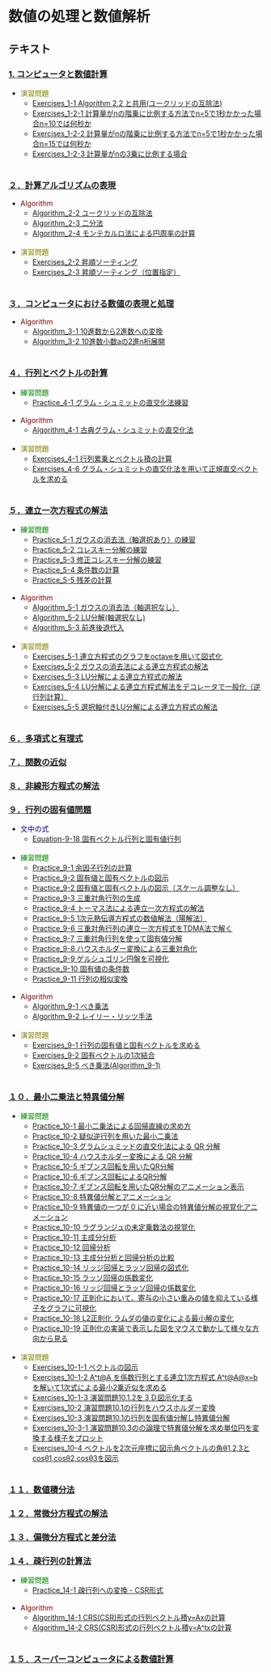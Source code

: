 # 数値の処理と数値解析
## テキスト
### [1. コンピュータと数値計算](Text/C.01)
* <font color="olive">演習問題</font>
	* [Exercises_1-1 Algorithm 2.2 と共用(ユークリッドの互除法)](Text/C.01/Exercises_1-1.py)
	* [Exercises_1-2-1 計算量がnの階乗に比例する方法でn=5で1秒かかった場合n=10では何秒か](Text/C.01/Exercises_1-2-1.py)
	* [Exercises_1-2-2 計算量がnの階乗に比例する方法でn=5で1秒かかった場合n=15では何秒か](Text/C.01/Exercises_1-2-2.py)
	* [Exercises_1-2-3 計算量がnの3乗に比例する場合](Text/C.01/Exercises_1-2-3.py)
	<br>
	
### [２．計算アルゴリズムの表現](Text/C.02)
* <font color="maroon">Algorithm</font>
	* [Algorithm_2-2 ユークリッドの互除法](Text/C.02/Algorithm_2-2.py)
	* [Algorithm_2-3 二分法](Text/C.02/Algorithm_2-3.py)
	* [Algorithm_2-4 モンテカルロ法による円周率の計算](Text/C.02/Algorithm_2-4.py)
	<br>
* <font color="olive">演習問題</font>
	* [Exercises_2-2 昇順ソーティング](Text/C.02/Exercises_2-2.py)
	* [Exercises_2-3 昇順ソーティング（位置指定）](Text/C.02/Exercises_2-3.py)
	<br>	

### [３．コンピュータにおける数値の表現と処理](Text/C.03)
* <font color="maroon">Algorithm</font>
	* [Algorithm_3-1 10進数から2進数への変換](Text/C.03/Algorithm_3-1.py)
 	* [Algorithm_3-2 10進数小数aの2進n桁展開](Text/C.03/Algorithm_3-2.py)
	<br>

### [４．行列とベクトルの計算](Text/C.04)
* <font color="green">練習問題</font>
	* [Practice_4-1 グラム・シュミットの直交化法練習](Text/C.04/Practice_4-1.py)
	<br>
* <font color="maroon">Algorithm</font>
	* [Algorithm_4-1 古典グラム・シュミットの直交化法](Text/C.04/Algorithm_4-1.py)
	<br>
* <font color="olive">演習問題</font>
	* [Exercises_4-1 行列累乗とベクトル積の計算](Text/C.04/Exercises_4-1.py)
	* [Exercises_4-6 グラム・シュミットの直交化法を用いて正規直交ベクトルを求める](Text/C.04/Exercises_4-6.py)
	<br>
	
### [５．連立一次方程式の解法](Text/C.05)
* <font color="green">練習問題</font>
	* [Practice_5-1 ガウスの消去法（軸選択あり）の練習](Text/C.05/Practice_5-1.py)
	* [Practice_5-2 コレスキー分解の練習](Text/C.05/Practice_5-2.py)
	* [Practice_5-3 修正コレスキー分解の練習](Text/C.05/Practice_5-3.py)
	* [Practice_5-4 条件数の計算](Text/C.05/Practice_5-4.py)
	* [Practice_5-5 残差の計算](Text/C.05/Practice_5-5.py)
	<br>
* <font color="maroon">Algorithm</font>
	* [Algorithm_5-1 ガウスの消去法（軸選択なし）](Text/C.05/Algorithm_5-1.py)
	* [Algorithm_5-2 LU分解(軸選択なし)](Text/C.05/Algorithm_5-2.py)
	* [Algorithm_5-3 前進後退代入](Text/C.05/Algorithm_5-3.py)
	<br>
* <font color="olive">演習問題</font>
	* [Exercises_5-1 連立方程式のグラフをoctaveを用いて図式化](Text/C.05/Exercises_5-1.py)
	* [Exercises_5-2 ガウスの消去法による連立方程式の解法](Text/C.05/Exercises_5-2.py)
	* [Exercises_5-3 LU分解による連立方程式の解法](Text/C.05/Exercises_5-3.py)
	* [Exercises_5-4 LU分解による連立方程式解法をデコレータで一般化（逆行列計算）](Text/C.05/Exercises_5-4.py)
	* [Exercises_5-5 選択軸付きLU分解による連立方程式の解法](Text/C.05/Exercises_5-5.py)
	<br>

### [６．多項式と有理式](Text/C.06)

### [７．関数の近似](Text/C.07)

### [８．非線形方程式の解法](Text/C.08)
	
### [９．行列の固有値問題](Text/C.09)
* <font color="navy">文中の式</font>
	* [Equation-9-18 固有ベクトル行列と固有値行列](Text/C.09/Equation_9-18.py)
	<br>
* <font color="green">練習問題</font>
	* [Practice_9-1 余因子行列の計算](Text/C.09/Practice_9-1.py)
	* [Practice_9-2 固有値と固有ベクトルの図示](Text/C.09/Practice_9-2.py)
	* [Practice_9-2 固有値と固有ベクトルの図示（スケール調整なし）](Text/C.09/Practice_9-2-scale.py)
	* [Practice_9-3 三重対角行列の生成](Text/C.09/Practice_9-3.py)
	* [Practice_9-4 トーマス法による連立一次方程式の解法](Text/C.09/Practice_9-4.py)
	* [Practice_9-5 1次元熱伝導方程式の数値解法（陽解法）](Text/C.09/Practice_9-5.py)
	* [Practice_9-6 三重対角行列の連立一次方程式をTDMA法で解く](Text/C.09/Practice_9-6.py)
	* [Practice_9-7 三重対角行列を使って固有値分解](Text/C.09/Practice_9-7.py)
	* [Practice_9-8 ハウスホルダー変換による三重対角化](Text/C.09/Practice_9-8.py)
	* [Practice_9-9 ゲルシュゴリン円盤を可視化](Text/C.09/Practice_9-9.py)
	* [Practice_9-10 固有値の条件数](Text/C.09/Practice_9-10.py)
	* [Practice_9-11 行列の相似変換](Text/C.09/Practice_9-11.py)
	<br>
* <font color="maroon">Algorithm</font>
	* [Algorithm_9-1 べき乗法](Text/C.09/Algorithm_9-1.py)
	* [Algorithm_9-2 レイリー・リッツ手法](Text/C.09/Algorithm_9-2.py)
	<br>
* <font color="olive">演習問題</font>
	* [Exercises_9-1 行列の固有値と固有ベクトルを求める](Text/C.09/Exercises_9-1.py)
	* [Exercises_9-2 固有ベクトルの1次結合](Text/C.09/Exercises_9-2.py)
	* [Exercises_9-5 べき乗法(Algorithm_9-1)](Text/C.09/Exercises_9-5.py)
	<br>

### [１０．最小二乗法と特異値分解](Text/C.10)
* <font color="green">練習問題</font>
	* [Practice_10-1 最小二乗法による回帰直線の求め方](Text/C.10/Practice_10-1.py)
	* [Practice_10-2 疑似逆行列を用いた最小二乗法](Text/C.10/Practice_10-2.py)
	* [Practice_10-3 グラムシュミッドの直交化法による QR 分解](Text/C.10/Practice_10-3.py)
	* [Practice_10-4 ハウスホルダー変換による QR 分解](Text/C.10/Practice_10-4.py)
	* [Practice_10-5 ギブンス回転を用いたQR分解](Text/C.10/Practice_10-5.py)
	* [Practice_10-6 ギブンス回転によるQR分解](Text/C.10/Practice_10-6.py)
	* [Practice_10-7 ギブンス回転を用いたQR分解のアニメーション表示](Text/C.10/Practice_10-7.py)
	* [Practice_10-8 特異値分解とアニメーション](Text/C.10/Practice_10-8.py)
	* [Practice_10-9 特異値の一つが 0 に近い場合の特異値分解の視覚化アニメーション](Text/C.10/Practice_10-9.py)
	* [Practice_10-10 ラグランジュの未定乗数法の視覚化](Text/C.10/Practice_10-10.py)
	* [Practice_10-11 主成分分析](Text/C.10/Practice_10-11.py)
	* [Practice_10-12 回帰分析](Text/C.10/Practice_10-12.py)
	* [Practice_10-13 主成分分析と回帰分析の比較](Text/C.10/Practice_10-13.py)
	* [Practice_10-14 リッジ回帰とラッソ回帰の図式化](Text/C.10/Practice_10-14.py)
	* [Practice_10-15 ラッソ回帰の係数変化](Text/C.10/Practice_10-15.py)
	* [Practice_10-16 リッジ回帰とラッソ回帰の係数変化](Text/C.10/Practice_10-16.py)
	* [Practice_10-17 正則化において、寄与の小さい重みの値を抑えている様子をグラフに可視化](Text/C.10/Practice_10-17.py)
	* [Practice_10-18 L2正則化 ラムダの値の変化による最小解の変化](Text/C.10/Practice_10-18.py)
	* [Practice_10-19 正則化の実装で表示した図をマウスで動かして様々な方向から見る](Text/C.10/Practice_10-19.py)
	<br>
* <font color="olive">演習問題</font>
	* [Exercises_10-1-1 ベクトルの図示](Text/C.10/Exercises_10-1-1.py)
	* [Exercises_10-1-2 A^t@A を係数行列とする連立1次方程式 A^t@A@x=b を解いて1次式による最小2乗近似を求める](Text/C.10/Exercises_10-1-2.py)
	* [Exercises_10-1-3 演習問題10.1.2を３Ｄ図示化する](Text/C.10/Exercises_10-1-3.py)
	* [Exercises_10-2 演習問題10.1の行列をハウスホルダー変換](Text/C.10/Exercises_10-2.py)
	* [Exercises_10-3 演習問題10.1の行列を固有値分解し特異値分解](Text/C.10/Exercises_10-3.py)
	* [Exercises_10-3-1 演習問題10.3のの論理で特異値分解を求め単位円を変換する様子をプロット](Text/C.10/Exercises_10-3-1.py)
	* [Exercises_10-4 ベクトルを2次元座標に図示角ベクトルの角θ1,2,3とcosθ1,cosθ2,cosθ3を図示](Text/C.10/Exercises_10-4.py)
	<br>	

### [１１．数値積分法](Text/C.11)

### [１２．常微分方程式の解法](Text/C.12)

### [１３．偏微分方程式と差分法](Text/C.13)

### [１４．疎行列の計算法](Text/C.14)
* <font color="green">練習問題</font>
	* [Practice_14-1 疎行列への変換 - CSR形式](Text/C.14/Practice_14-1.py)
	<br>
* <font color="maroon">Algorithm</font>
	* [Algorithm_14-1 CRS(CSR)形式の行列ベクトル積y=Axの計算](Text/C.14/Algorithm_14-1.py)
	* [Algorithm_14-2 CRS(CSR)形式の行列ベクトル積y=A^txの計算](Text/C.14/Algorithm_14-2.py)
	<br>

### [１５．スーパーコンピュータによる数値計算](Text/C.15)
